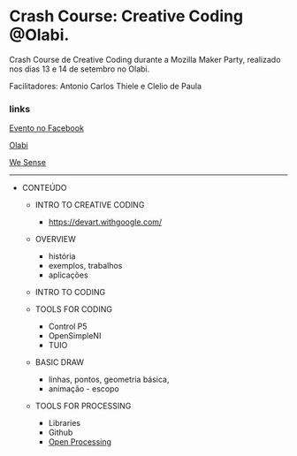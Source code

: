 Crash Course: Creative Coding @Olabi.
==================================

Crash Course de Creative Coding durante a Mozilla Maker Party, realizado nos dias 13 e 14 de setembro no Olabi.

Facilitadores: Antonio Carlos Thiele e Clelio de Paula

### links
[Evento no Facebook](https://www.facebook.com/events/270495073148197)

[Olabi](https://www.facebook.com/olabimakerspace)

[We Sense](http://www.wesense.com.br) 


*** 
* CONTEÚDO
  * INTRO TO CREATIVE CODING
    * https://devart.withgoogle.com/
  * OVERVIEW
    * história 
    * exemplos, trabalhos
    * aplicações

  * INTRO TO CODING
  * TOOLS FOR CODING
    * Control P5
    * OpenSimpleNI
    * TUIO
  * BASIC DRAW
    * linhas, pontos, geometria básica, 
    * animação - escopo
  * TOOLS FOR PROCESSING
    * Libraries
    * Github
    * [Open Processing](www.openprocessing.org)
